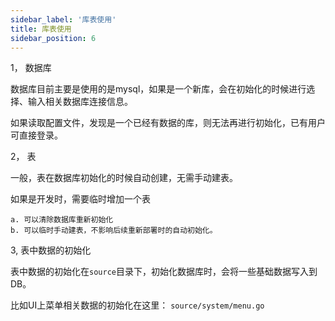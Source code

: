```yaml
---
sidebar_label: '库表使用'
title: 库表使用
sidebar_position: 6
---
```


1， 数据库

数据库目前主要是使用的是mysql，如果是一个新库，会在初始化的时候进行选择、输入相关数据库连接信息。

如果读取配置文件，发现是一个已经有数据的库，则无法再进行初始化，已有用户可直接登录。

2， 表

一般，表在数据库初始化的时候自动创建，无需手动建表。

如果是开发时，需要临时增加一个表

    a. 可以清除数据库重新初始化
    b. 可以临时手动建表，不影响后续重新部署时的自动初始化。

3, 表中数据的初始化

表中数据的初始化在`source`目录下，初始化数据库时，会将一些基础数据写入到DB。

比如UI上菜单相关数据的初始化在这里：
`source/system/menu.go`